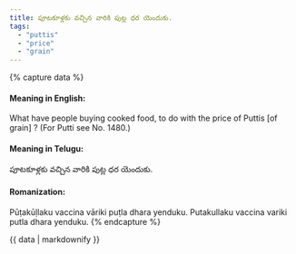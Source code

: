 ```yaml
---
title: పూటకూళ్లకు వచ్చిన వారికి పుట్ల ధర యెందుకు.
tags:
  - "puttis"
  - "price"
  - "grain"
---
```


{% capture data %}
#### Meaning in English:
What have people buying cooked food, to do with the price of Puttis [of grain] ?
(For Putti see No. 1480.)

#### Meaning in Telugu:
పూటకూళ్లకు వచ్చిన వారికి పుట్ల ధర యెందుకు.

#### Romanization:
Pūṭakūḷlaku vaccina vāriki puṭla dhara yenduku.
Putakullaku vaccina variki putla dhara yenduku.
{% endcapture %}

{{ data | markdownify }}

